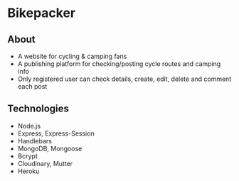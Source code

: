 # Bikepacker

## About

- A website for cycling & camping fans
- A publishing platform for checking/posting cycle routes and camping info
- Only registered user can check details, create, edit, delete and comment each post

## Technologies 

- Node.js
- Express, Express-Session
- Handlebars
- MongoDB, Mongoose
- Bcrypt
- Cloudinary, Mutter
- Heroku
